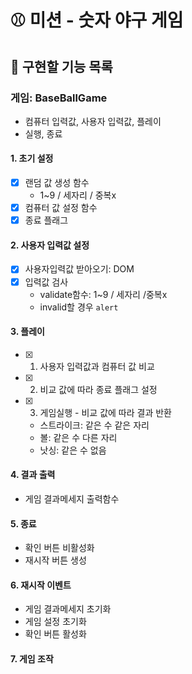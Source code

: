 # ⚾ 미션 - 숫자 야구 게임

## 📝 구현할 기능 목록

### 게임: BaseBallGame

- 컴퓨터 입력값, 사용자 입력값, 플레이
- 실행, 종료

#### 1. 초기 설정

- [x] 랜덤 값 생성 함수
  - 1~9 / 세자리 / 중복x
- [x] 컴퓨터 값 설정 함수
- [x] 종료 플래그

#### 2. 사용자 입력값 설정

- [x] 사용자입력값 받아오기: DOM
- [x] 입력값 검사
  - validate함수: 1~9 / 세자리 /중복x
  - invalid할 경우 `alert`

#### 3. 플레이

- [x] 1. 사용자 입력값과 컴퓨터 값 비교
- [x] 2. 비교 값에 따라 종료 플래그 설정
- [x] 3. 게임실행 - 비교 값에 따라 결과 반환
  - 스트라이크: 같은 수 같은 자리
  - 볼: 같은 수 다른 자리
  - 낫싱: 같은 수 없음

#### 4. 결과 출력

- 게임 결과메세지 출력함수

#### 5. 종료

- 확인 버튼 비활성화
- 재시작 버튼 생성

#### 6. 재시작 이벤트

- 게임 결과메세지 초기화
- 게임 설정 초기화
- 확인 버튼 활성화

#### 7. 게임 조작
